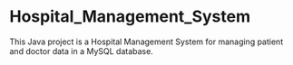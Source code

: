 # Hospital_Management_System
This Java project is a Hospital Management System for managing patient and doctor data in a MySQL database.

